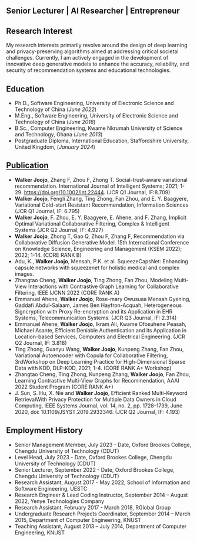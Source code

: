 ## Senior Lecturer | AI Researcher | Entrepreneur

## Research Interest
My research interests primarily revolve around the design of deep learning and privacy-preserving algorithms aimed at addressing critical societal challenges. Currently, I am actively engaged in the development of innovative deep generative models to enhance the accuracy, reliability, and security of recommendation systems and educational technologies.

## Education
- Ph.D., Software Engineering, University of Electronic Science and Technology of China (_June 2022_)       		
- M.Eng., Software Engineering, University of Electronic Science and Technology of China (_June 2018_)	 			        		
- B.Sc., Computer Engineering, Kwame Nkrumah University of Science and Technology, Ghana (_June 2013_)
- Postgraduate Diploma, International Education, Staffordshire University, United Kingdom, (_January 2024_)

## [Publication](https://bit.ly/3TPSHgY)

- **Walker Joojo**, Zhang F, Zhou F, Zhong T. Social-trust-aware variational recommendation. International Journal of Intelligent Systems; 2021; 1-29. https://doi.org/10.1002/int.22444. (JCR Q1 Journal, IF:8.709)
- **Walker Joojo**, Fengli Zhang, Ting Zhong, Fan Zhou, and E. Y. Baagyere, Variational Cold-start Resistant Recommendation, Information Sciences (JCR Q1 Journal, IF: 6.795)
- **Walker Joojo**, F. Zhou, E. Y. Baagyere, E. Ahene, and F. Zhang, Implicit Optimal Variational Collaborative Filtering, Complex & Intelligent Systems (JCR Q2 Journal, IF: 4.927)
- **Walker Joojo**, Zhong T, Gao Q, Zhou F, Zhang F, Recommendation via Collaborative Diffusion Generative Model. 15th International Conference on Knowledge Science, Engineering and Management (KSEM 2022); 2022; 1-14. (CORE RANK B)
- Adu, K., **Walker Joojo**, Mensah, P.K. et al. SqueezeCapsNet: Enhancing capsule networks with squeezenet for holistic medical and complex images.
- Zhangtao Cheng, **Walker Joojo**, Ting Zhong, Fan Zhou, Modeling Multi-View Interactions with Contrastive Graph Learning for Collaborative Filtering, IEEE IJCNN 2022 (CORE RANK A)
- Emmanuel Ahene, **Walker Joojo**, Rose-mary Owusuaa Mensah Gyening, Gaddafi Abdul-Salaam, James Ben Hayfron-Acquah, Heterogeneous Signcryption with Proxy Re-encryption and its Application in EHR Systems, Telecommunication Systems. (JCR Q3 Journal, IF: 2.314)
- Emmanuel Ahene, **Walker Joojo**, Ikram Ali, Kwame Ofosuhene Peasah, Michael Asante, Efficient Deniable Authentication and its Application in Location-based Services, Computers and Electrical Engineering. (JCR Q2 Journal, IF: 3.818)
- Ting Zhong, Guanyu Wang, **Walker Joojo**, Kunpeng Zhang, Fan Zhou, Variational Autoencoder with Copula for Collaborative Filtering, 3rdWorkshop on Deep Learning Practice for High-Dimensional Sparse Data with KDD, DLP-KDD, 2021; 1-4. (CORE RANK A+ Workshop)
- Zhangtao Cheng, Ting Zhong, Kunpeng Zhang, **Walker Joojo**, Fan Zhou, Learning Contrastive Multi-View Graphs for Recommendation, AAAI 2022 Student Program (CORE RANK A+)
- J. Sun, S. Hu, X. Nie and **Walker Joojo**, Efficient Ranked Multi-Keyword RetrievalWith Privacy Protection for Multiple Data Owners in Cloud Computing, IEEE Systems Journal, vol. 14, no. 2, pp. 1728-1739, June 2020, doi: 10.1109/JSYST.2019.2933346. (JCR Q2 Journal, IF: 4.193)

## Employment History
- Senior Management Member, July 2023 - Date, Oxford Brookes College, Chengdu University of Technology (CDUT)
- Level Head, July 2023 - Date, Oxford Brookes College, Chengdu University of Technology (CDUT)
- Senior Lecturer, September 2022 - Date, Oxford Brookes College, Chengdu University of Technology (CDUT)
- Research Assistant, August 2017 - May 2022, School of Information and Software Engineering, UESTC
- Research Engineer & Lead Coding Instructor, September 2014 – August 2022, Yenye Technologies Company
- Research Assistant, February 2017 - March 2018, RGlobal Group
- Undergraduate Research Projects Coordinator, September 2014 – March 2015, Department of Computer Engineering, KNUST
- Teaching Assistant, August 2013 – July 2014, Department of Computer Engineering, KNUST
